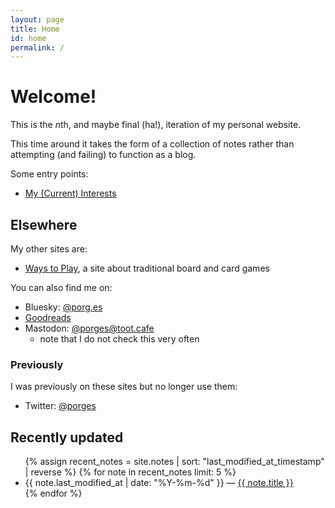 ```yaml
---
layout: page
title: Home
id: home
permalink: /
---
```


# Welcome!

This is the <em>n</em>th, and maybe final (ha!), iteration of my personal website. 

This time around it takes the form of a collection of notes rather than attempting (and failing) to function as a blog.

Some entry points:

- <a href="interests">My (Current) Interests</a>

## Elsewhere

My other sites are:

- [Ways to Play](https://games.porg.es/), a site about traditional board and card games

You can also find me on:

- Bluesky: [@porg.es](https://bsky.app/profile/porg.es)
- [Goodreads](https://www.goodreads.com/user/show/4220815-george-pollard)
- Mastodon: [@porges@toot.cafe](https://toot.cafe/@porges)
  - note that I do not check this very often

### Previously

I was previously on these sites but no longer use them:

- Twitter: [@porges](https://twitter.com/porges)

## Recently updated

<ul>
  {% assign recent_notes = site.notes | sort: "last_modified_at_timestamp" | reverse %}
  {% for note in recent_notes limit: 5 %}
    <li>
      {{ note.last_modified_at | date: "%Y-%m-%d" }} — <a class="internal-link" href="{{ site.baseurl }}{{ note.url }}">{{ note.title }}</a>
    </li>
  {% endfor %}
</ul>

<style>
  .wrapper {
    max-width: 46em;
  }
</style>
